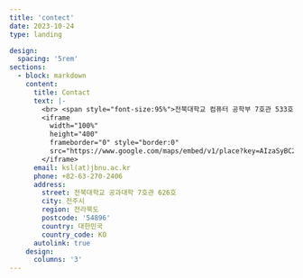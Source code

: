 ```yaml
---
title: 'contect'
date: 2023-10-24
type: landing

design:
  spacing: '5rem'
sections:
  - block: markdown
    content:
      title: Contact
      text: |-
        <br> <span style="font-size:95%">전북대학교 컴퓨터 공학부 7호관 533호 Macs 연구실</span> <br>
        <iframe
          width="100%"
          height="400"
          frameborder="0" style="border:0"
          src="https://www.google.com/maps/embed/v1/place?key=AIzaSyBC2G5YylMYeQmCkgj6pvS6_aYyfrz2GgM&q=35.84601324617979,127.13444961966684" allowfullscreen>
        </iframe>
      email: ksl(at)jbnu.ac.kr
      phone: +82-63-270-2406
      address:
        street: 전북대학교 공과대학 7호관 626호
        city: 전주시
        region: 전라북도
        postcode: '54896'
        country: 대한민국
        country_code: KO
      autolink: true
    design:
      columns: '3'
---
```

